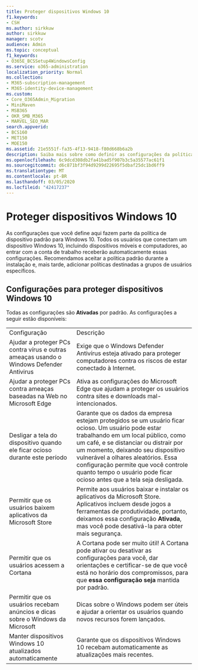 ```yaml
---
title: Proteger dispositivos Windows 10
f1.keywords:
- CSH
ms.author: sirkkuw
author: sirkkuw
manager: scotv
audience: Admin
ms.topic: conceptual
f1_keywords:
- O365E_BCSSetup4WindowsConfig
ms.service: o365-administration
localization_priority: Normal
ms.collection:
- M365-subscription-management
- M365-identity-device-management
ms.custom:
- Core_O365Admin_Migration
- MiniMaven
- MSB365
- OKR_SMB_M365
- MARVEL_SEO_MAR
search.appverid:
- BCS160
- MET150
- MOE150
ms.assetid: 21e5551f-fa35-4f13-9418-f80d668b6a2b
description: Saiba mais sobre como definir as configurações da política de dispositivo padrão que qualquer dispositivo Windows 10 receberá ao entrar em sua conta corporativa ou de estudante.
ms.openlocfilehash: 6c9dcd308db2fa41bad5f907b3c5a35577ac61f1
ms.sourcegitcommit: d6c871bf3f94d9299d22695f5dbaf25dc1bd6ff9
ms.translationtype: MT
ms.contentlocale: pt-BR
ms.lasthandoff: 03/05/2020
ms.locfileid: "42417237"
---
```

# <a name="secure-windows-10-devices"></a>Proteger dispositivos Windows 10

As configurações que você define aqui fazem parte da política de dispositivo padrão para Windows 10. Todos os usuários que conectam um dispositivo Windows 10, incluindo dispositivos móveis e computadores, ao entrar com a conta de trabalho receberão automaticamente essas configurações. Recomendamos aceitar a política padrão durante a instalação e, mais tarde, adicionar políticas destinadas a grupos de usuários específicos.
  
## <a name="settings-to-secure-windows-10-devices"></a>Configurações para proteger dispositivos Windows 10

Todas as configurações são **Ativadas** por padrão. As configurações a seguir estão disponíveis:
  
|||
|:-----|:-----|
|Configuração  <br/> |Descrição  <br/> |
|Ajudar a proteger PCs contra vírus e outras ameaças usando o Windows Defender Antivirus  <br/> |Exige que o Windows Defender Antivírus esteja ativado para proteger computadores contra os riscos de estar conectado à Internet.  <br/> |
|Ajudar a proteger PCs contra ameaças baseadas na Web no Microsoft Edge  <br/> |Ativa as configurações do Microsoft Edge que ajudam a proteger os usuários contra sites e downloads mal-intencionados.  <br/> |
|Desligar a tela do dispositivo quando ele ficar ocioso durante este período  <br/> |Garante que os dados da empresa estejam protegidos se um usuário ficar ocioso. Um usuário pode estar trabalhando em um local público, como um café, e se distanciar ou distrair por um momento, deixando seu dispositivo vulnerável a olhares aleatórios. Essa configuração permite que você controle quanto tempo o usuário pode ficar ocioso antes que a tela seja desligada.  <br/> |
|Permitir que os usuários baixem aplicativos da Microsoft Store  <br/> |Permite aos usuários baixar e instalar os aplicativos da Microsoft Store. Aplicativos incluem desde jogos a ferramentas de produtividade, portanto, deixamos essa configuração **Ativada**, mas você pode desativá-la para obter mais segurança.  <br/> |
|Permitir que os usuários acessem a Cortana  <br/> |A Cortana pode ser muito útil! A Cortana pode ativar ou desativar as configurações para você, dar orientações e certificar-se de que você está no horário dos compromissos, para que **essa configuração seja** mantida por padrão.  <br/> |
|Permitir que os usuários recebam anúncios e dicas sobre o Windows da Microsoft  <br/> |Dicas sobre o Windows podem ser úteis e ajudar a orientar os usuários quando novos recursos forem lançados.  <br/> |
|Manter dispositivos Windows 10 atualizados automaticamente  <br/> |Garante que os dispositivos Windows 10 recebam automaticamente as atualizações mais recentes.  <br/> |
   

